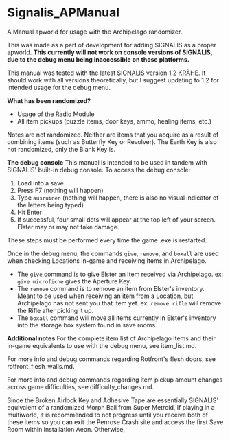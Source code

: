 # Signalis_APManual
A Manual apworld for usage with the Archipelago randomizer.

This was made as a part of development for adding SIGNALIS as a proper apworld. **This currently will not work on console versions of SIGNALIS, due to the debug menu being inaccessible on those platforms.** 

This manual was tested with the latest SIGNALIS version 1.2 KRÄHE. It should work with all versions theoretically, but I suggest updating to 1.2 for intended usage for the debug menu.

**What has been randomized?**
- Usage of the Radio Module
- All item pickups (puzzle items, door keys, ammo, healing items, etc.)

Notes are not randomized. Neither are items that you acquire as a result of combining items (such as Butterfly Key or Revolver). The Earth Key is also not randomized, only the Blank Key is.

**The debug console**
This manual is intended to be used in tandem with SIGNALIS' built-in debug console. To access the debug console:
1. Load into a save
2. Press F7 (nothing will happen)
3. Type `ausruinen` (nothing will happen, there is also no visual indicator of the letters being typed)
4. Hit Enter
5. If successful, four small dots will appear at the top left of your screen. Elster may or may not take damage.

These steps must be performed every time the game .exe is restarted.

Once in the debug menu, the commands `give`, `remove`, and `boxall` are used when checking Locations in-game and receiving Items in Archipelago.
- The `give` command is to give Elster an Item received via Archipelago. ex: `give microfiche` gives the Aperture Key.
- The `remove` command is to remove an item from Elster's inventory. Meant to be used when receiving an item from a Location, but Archipelago has not sent you that Item yet. ex: `remove rifle` will remove the Rifle after picking it up.
- The `boxall` command will move all items currently in Elster's inventory into the storage box system found in save rooms.

**Additional notes**
For the complete item list of Archipelago Items and their in-game equivalents to use with the debug menu, see item_list.md.

For more info and debug commands regarding Rotfront's flesh doors, see rotfront_flesh_walls.md.

For more info and debug commands regarding item pickup amount changes across game difficulties, see difficulty_changes.md.

Since the Broken Airlock Key and Adhesive Tape are essentially SIGNALIS' equivalent of a randomized Morph Ball from Super Metroid, if playing in a multiworld, it is recommended to not progress until you receive both of these items so you can exit the Penrose Crash site and access the first Save Room within Installation Aeon. Otherwise, 
